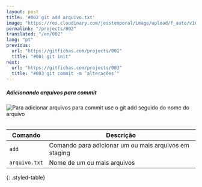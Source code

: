 ```yaml
---
layout: post
title: '#002 git add arquivo.txt'
image: "https://res.cloudinary.com/jesstemporal/image/upload/f_auto/v1642878670/gitfichas/pt/002/thumbnail_igi5fw.jpg"
permalink: "/projects/002"
translated: "/en/002"
lang: "pt"
previous:
  url: "https://gitfichas.com/projects/001"
  title: "#001 git init"
next:
  url: "https://gitfichas.com/projects/003"
  title: "#003 git commit -m ‘alterações’"
---
```

##### Adicionando arquivos para commit

<img alt="Para adicionar arquivos para commit use o git add seguido do nome do arquivo" src="https://res.cloudinary.com/jesstemporal/image/upload/v1642878670/gitfichas/pt/002/full_zy7yy7.jpg"><br><br>

| Comando | Descrição |
|---------|-------------|
| `add` | Comando para adicionar um ou mais arquivos em staging |
| `arquivo.txt` | Nome de um ou mais arquivos |
{: .styled-table}
